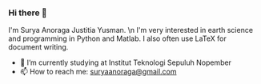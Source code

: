 ### Hi there 👋

I'm Surya Anoraga Justitia Yusman. \n
I'm very interested in earth science and programming in Python and Matlab. I also often use LaTeX for document writing.

- 🏫 I’m currently studying at Institut Teknologi Sepuluh Nopember
- 📫 How to reach me: suryaanoraga@gmail.com
